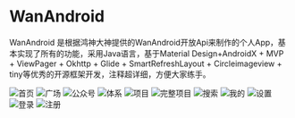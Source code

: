 # WanAndroid
WanAndroid 是根据鸿神大神提供的WanAndroid开放Api来制作的个人App，基本实现了所有的功能，采用Java语言，基于Material Design+AndroidX + MVP +  ViewPager + Okhttp + Glide + SmartRefreshLayout + Circleimageview + tiny等优秀的开源框架开发，注释超详细，方便大家练手。

![首页](/describeImage/img01.png) ![广场](/describeImage/img02.png) ![公众号](/describeImage/img03.png) ![体系](/describeImage/img04.png)
![项目](/describeImage/img05.png) ![完整项目](/describeImage/img06.png) ![搜索](/describeImage/img07.png) ![我的](/describeImage/img08.png)
![设置](/describeImage/img09.png) ![登录](/describeImage/img10.png) ![注册](/describeImage/img11.png)
